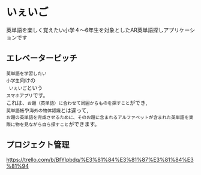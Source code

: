 # いぇいご
英単語を楽しく覚えたい小学４〜6年生を対象としたAR英単語探しアプリケーションです

## エレベーターピッチ
`英単語を学習したい`  
`小学生`向けの  
` いぇいご`という  
`スマホアプリ`です。  
これは、`お題（英単語）に合わせて周囲からものを探すこと`ができ,  
`英単語帳`や`海外の物体認識`とは違って,  
`お題の英単語を完成させるために、そのお題に含まれるアルファベットが含まれた英単語を実際に物を見ながら自ら探すこと`ができます。  

## プロジェクト管理
https://trello.com/b/BfYlpbdq/%E3%81%84%E3%81%87%E3%81%84%E3%81%94
